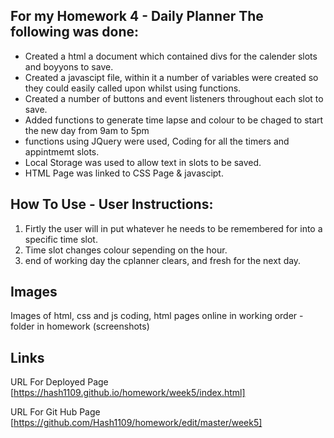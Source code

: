 ## For my Homework 4 - Daily Planner The following was done:

 - Created a html a document which contained divs for the calender slots and boyyons to save.
 - Created a javascipt file, within it a number of variables were created so they could easily called upon whilst using functions.
 - Created a number of buttons and event listeners throughout each slot to save.
 - Added functions to generate time lapse and colour to be chaged to start the new day from 9am to 5pm
 - functions using JQuery were used, Coding for all the timers and appintmemt slots.
 - Local Storage was used to allow text in slots to be saved.
 - HTML Page was linked to CSS Page & javascipt.


## How To Use - User Instructions:

1. Firtly the user will in put whatever he needs to be remembered for into a specific time slot. 
2. Time slot changes colour sepending on the hour.
3. end of working day the cplanner clears, and fresh for the next day.

## Images

Images of html, css and js coding, html pages online in working order - folder in homework (screenshots)


## Links

URL For Deployed Page
[https://hash1109.github.io/homework/week5/index.html]

URL For Git Hub Page
[https://github.com/Hash1109/homework/edit/master/week5]
